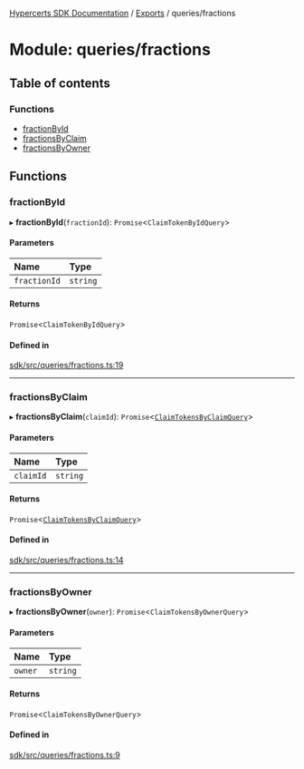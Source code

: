 [Hypercerts SDK Documentation](../README.md) / [Exports](../modules.md) / queries/fractions

# Module: queries/fractions

## Table of contents

### Functions

- [fractionById](queries_fractions.md#fractionbyid)
- [fractionsByClaim](queries_fractions.md#fractionsbyclaim)
- [fractionsByOwner](queries_fractions.md#fractionsbyowner)

## Functions

### fractionById

▸ **fractionById**(`fractionId`): `Promise`<`ClaimTokenByIdQuery`\>

#### Parameters

| Name         | Type     |
| :----------- | :------- |
| `fractionId` | `string` |

#### Returns

`Promise`<`ClaimTokenByIdQuery`\>

#### Defined in

[sdk/src/queries/fractions.ts:19](https://github.com/Network-Goods/hypercerts/blob/4e6c302/sdk/src/queries/fractions.ts#L19)

---

### fractionsByClaim

▸ **fractionsByClaim**(`claimId`): `Promise`<[`ClaimTokensByClaimQuery`](global.md#claimtokensbyclaimquery)\>

#### Parameters

| Name      | Type     |
| :-------- | :------- |
| `claimId` | `string` |

#### Returns

`Promise`<[`ClaimTokensByClaimQuery`](global.md#claimtokensbyclaimquery)\>

#### Defined in

[sdk/src/queries/fractions.ts:14](https://github.com/Network-Goods/hypercerts/blob/4e6c302/sdk/src/queries/fractions.ts#L14)

---

### fractionsByOwner

▸ **fractionsByOwner**(`owner`): `Promise`<`ClaimTokensByOwnerQuery`\>

#### Parameters

| Name    | Type     |
| :------ | :------- |
| `owner` | `string` |

#### Returns

`Promise`<`ClaimTokensByOwnerQuery`\>

#### Defined in

[sdk/src/queries/fractions.ts:9](https://github.com/Network-Goods/hypercerts/blob/4e6c302/sdk/src/queries/fractions.ts#L9)
